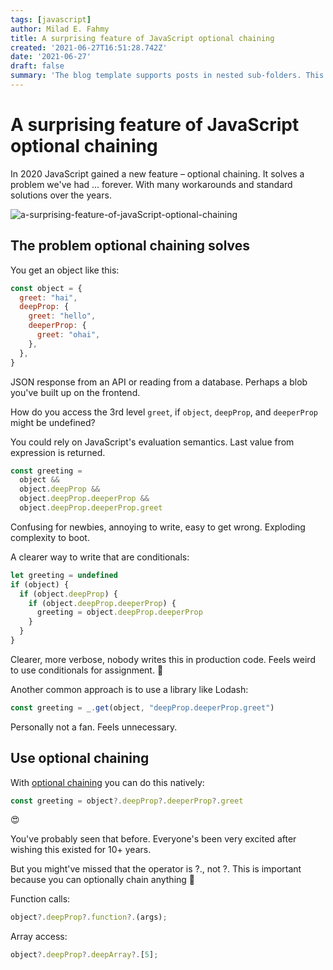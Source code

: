 ```yaml
---
tags: [javascript]
author: Milad E. Fahmy
title: A surprising feature of JavaScript optional chaining
created: '2021-06-27T16:51:28.742Z'
date: '2021-06-27'
draft: false
summary: 'The blog template supports posts in nested sub-folders. This can be used to group posts of similar content e.g. a multi-part course. This post is itself an example of a nested route!'
---
```


# A surprising feature of JavaScript optional chaining

In 2020 JavaScript gained a new feature – optional chaining. It solves a problem we've had ... forever. With many workarounds and standard solutions over the years.

![a-surprising-feature-of-javaScript-optional-chaining](/images/a-surprising-feature-of-javaScript-optional-chaining.png)

## The problem optional chaining solves

You get an object like this:

```js
const object = {
  greet: "hai",
  deepProp: {
    greet: "hello",
    deeperProp: {
      greet: "ohai",
    },
  },
}
```

JSON response from an API or reading from a database. Perhaps a blob you've built up on the frontend.

How do you access the 3rd level `greet`, if `object`, `deepProp`, and `deeperProp` might be undefined?

You could rely on JavaScript's evaluation semantics. Last value from expression is returned.

```js
const greeting =
  object &&
  object.deepProp &&
  object.deepProp.deeperProp &&
  object.deepProp.deeperProp.greet
```

Confusing for newbies, annoying to write, easy to get wrong. Exploding complexity to boot.

A clearer way to write that are conditionals:
```js
let greeting = undefined
if (object) {
  if (object.deepProp) {
    if (object.deepProp.deeperProp) {
      greeting = object.deepProp.deeperProp
    }
  }
}
```

Clearer, more verbose, nobody writes this in production code. Feels weird to use conditionals for assignment. 🤷

Another common approach is to use a library like Lodash:

```js
const greeting = _.get(object, "deepProp.deeperProp.greet")
```

Personally not a fan. Feels unnecessary.

## Use optional chaining

With [optional chaining](https://developer.mozilla.org/en-US/docs/Web/JavaScript/Reference/Operators/Optional_chaining) you can do this natively:
```js
const greeting = object?.deepProp?.deeperProp?.greet
```
😍

You've probably seen that before. Everyone's been very excited after wishing this existed for 10+ years.

But you might've missed that the operator is ?., not ?. This is important because you can optionally chain anything 🤯

Function calls:

```js
object?.deepProp?.function?.(args);
```

Array access:
```js
object?.deepProp?.deepArray?.[5];
```

